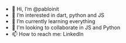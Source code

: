 - 👋 Hi, I’m @pabloinit
- 👀 I’m interested in dart, python and JS
- 🌱 I’m currently learning everything
- 💞️ I'm looking to collaborate in JS and Python
- 📫 How to reach me: LinkedIn
<!---
pabloinit/pabloinit is a ✨ special ✨ repository because its `README.md` (this file) appears on your GitHub profile.
You can click the Preview link to take a look at your changes.
--->
